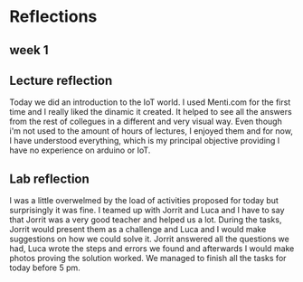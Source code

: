 # Reflections

## week 1

## Lecture reflection
Today we did an introduction to the IoT world. I used Menti.com for the first time and I really liked the dinamic it created. It helped to see all the answers from the rest of collegues in a different and very visual way. Even though i'm not used to the amount of hours of lectures, I enjoyed them and for now, I have understood everything, which is my principal objective providing I have no experience on arduino or IoT.


## Lab reflection
I was a little overwelmed by the load of activities proposed for today  but surprisingly it was fine. I teamed up with Jorrit and Luca and I have to say that Jorrit was a very good teacher and helped us a lot. During the tasks, Jorrit would present them as a challenge and Luca and I would make suggestions on how we could solve it. Jorrit answered all the questions we had, Luca wrote the steps and errors we found and afterwards I would make photos proving the solution worked. We managed to finish all the tasks for today before 5 pm.
